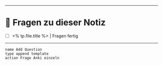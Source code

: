 
---
# 🔎 Fragen zu dieser Notiz

- [ ] <% tp.file.title %>  | Fragen fertig

---

```button
name Add Question
type append template
action Frage Anki einzeln
```




